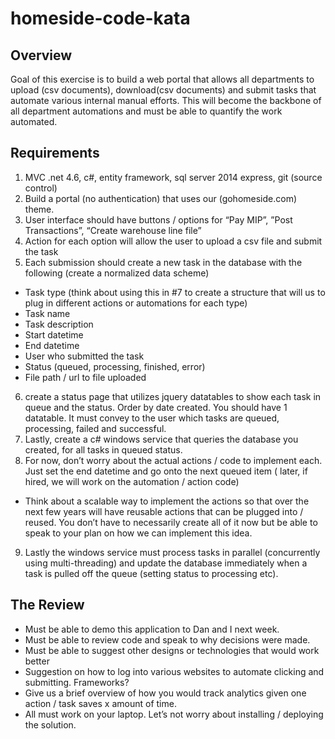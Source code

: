 # homeside-code-kata


## Overview

Goal of this exercise is to build a web portal that allows all departments to upload (csv documents), download(csv documents) and submit tasks that automate various internal manual efforts. This will become the backbone of all department automations and must be able to quantify the work automated.
 
## Requirements

1. MVC .net 4.6, c#, entity framework, sql server 2014 express, git (source control)
2. Build a portal (no authentication) that uses our (gohomeside.com) theme.
3. User interface should have buttons / options for “Pay MIP”, ”Post Transactions”, “Create warehouse line file”
4. Action for each option will allow the user to upload a csv file and submit the task
5. Each submission should create a new task in the database with the following (create a normalized data scheme)
  * Task type (think about using this in #7 to create a structure that will us to plug in different actions or automations for each type)
  * Task name
  * Task description
  * Start datetime
  * End datetime
  * User who submitted the task
  * Status (queued, processing, finished, error)
  * File path / url to file uploaded
6. create a status page that utilizes jquery datatables to show each task in queue and the status. Order by date created. You should have 1 datatable. It must convey to the user which tasks are queued, processing, failed and successful.
7. Lastly, create a c# windows service that queries the database you created, for all tasks in queued status.
8. For now, don’t worry about the actual actions / code to implement each. Just set the end datetime and go onto the next queued item ( later, if hired, we will work on the automation / action code)
  * Think about a scalable way to implement the actions so that over the next few years will have reusable actions that can be plugged into / reused. You don’t have to necessarily create all of it now but be able to speak to your plan on how we can implement this idea.
9. Lastly the windows service must process tasks in parallel (concurrently using multi-threading) and update the database immediately when a task is pulled off the queue (setting status to processing etc).

 
## The Review
* Must be able to demo this application to Dan and I next week.
* Must be able to review code and speak to why decisions were made.
* Must be able to suggest other designs or technologies that would work better
* Suggestion on how to log into various websites to automate clicking  and submitting. Frameworks?
* Give us a brief overview of how you would track analytics given one action / task saves x amount of time.
* All must work on your laptop. Let’s not worry about installing / deploying the solution.